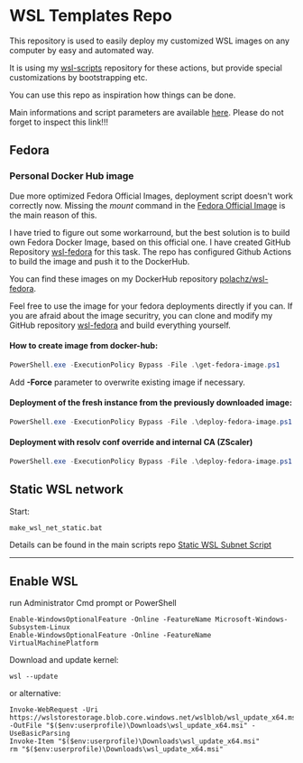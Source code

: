 # WSL Templates Repo

This repository is used to easily deploy my customized WSL images on any computer by easy and automated way.

It is using my [wsl-scripts](https://github.com/polachz/wsl-scripts) repository for these actions, but provide special customizations by bootstrapping etc.

You can use this repo as inspiration how things can be done. 

Main informations and script parameters are available [here](https://github.com/polachz/wsl-scripts). Please do not forget to inspect this link!!!


## Fedora

### Personal Docker Hub image

Due more optimized Fedora Official Images, deployment script doesn't work correctly now.  Missing the _mount_ command in the [Fedora Official Image](https://hub.docker.com/_/fedora) is the main reason of this.

I have tried to figure out some workarround, but the best solution is to build own Fedora Docker Image, based on this official one. I have created GitHub Repository [wsl-fedora](https://github.com/polachz/wsl-fedora) for this task. The repo has configured Github Actions to build the image and push it to the DockerHub. 

You can find these images on my DockerHub repository [polachz/wsl-fedora](https://hub.docker.com/r/polachz/wsl-fedora).

Feel free to use the image for your fedora deployments directly if you can. If you are afraid about the image securitry, you can clone and modify my GitHub repository [wsl-fedora](https://github.com/polachz/wsl-fedora) and build everything yourself.


#### How to create image from docker-hub: 
```PowerShell
PowerShell.exe -ExecutionPolicy Bypass -File .\get-fedora-image.ps1 
```
Add **-Force** parameter to overwrite existing image if necessary.

#### Deployment of the fresh instance from the previously downloaded image:
```PowerShell
PowerShell.exe -ExecutionPolicy Bypass -File .\deploy-fedora-image.ps1 -InstanceName Fedora-37 -UserName liuser
```

#### Deployment with resolv conf override and internal CA (ZScaler)
```PowerShell
PowerShell.exe -ExecutionPolicy Bypass -File .\deploy-fedora-image.ps1 -InstanceName Fedora-37 -UserName liuser  -OverrideResolvConf -InstallCA
```

## Static WSL network

Start:
```shell
make_wsl_net_static.bat
```
Details can be found in the main scripts repo [Static WSL Subnet Script](https://github.com/polachz/wsl-scripts#static-wsl-subnet-script)

----------------

## Enable WSL

run Administrator Cmd prompt or PowerShell 

```
Enable-WindowsOptionalFeature -Online -FeatureName Microsoft-Windows-Subsystem-Linux
Enable-WindowsOptionalFeature -Online -FeatureName VirtualMachinePlatform
```

Download and update kernel:

```
wsl --update
```
or alternative:
```
Invoke-WebRequest -Uri https://wslstorestorage.blob.core.windows.net/wslblob/wsl_update_x64.msi -OutFile "$($env:userprofile)\Downloads\wsl_update_x64.msi" -UseBasicParsing
Invoke-Item "$($env:userprofile)\Downloads\wsl_update_x64.msi"
rm "$($env:userprofile)\Downloads\wsl_update_x64.msi"
```
